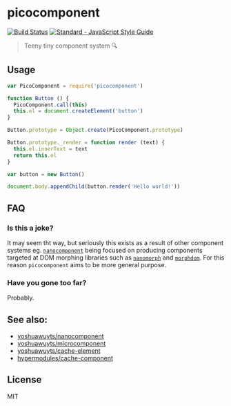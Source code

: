 # picocomponent

[![Build Status][0]][1]
[![Standard - JavaScript Style Guide][2]][3]

> Teeny tiny component system :mag:

## Usage

```js
var PicoComponent = require('picocomponent')

function Button () {
  PicoComponent.call(this)
  this.el = document.createElement('button')
}

Button.prototype = Object.create(PicoComponent.prototype)

Button.prototype._render = function render (text) {
  this.el.innerText = text
  return this.el
}

var button = new Button()

document.body.appendChild(button.render('Hello world!'))
```

## FAQ

### Is this a joke?

It may seem tht way, but seriously this exists as a result of other component systems eg.
[`nanocomponent`][nano] being focused on producing components targeted at DOM morphing
libraries such as [`nanomorph`][nanomorph] and [`morphdom`][morph].
For this reason `picocomponent` aims to be more general purpose.

### Have you gone too far?

Probably.

## See also:

- [yoshuawuyts/nanocomponent][nano]
- [yoshuawuyts/microcomponent][micro]
- [yoshuawuyts/cache-element][cache-element]
- [hypermodules/cache-component][cache-component]

## License

MIT

[0]: https://travis-ci.org/joshgillies/picocomponent.svg?branch=master
[1]: https://travis-ci.org/joshgillies/picocomponent
[2]: https://img.shields.io/badge/code_style-standard-brightgreen.svg
[3]: http://standardjs.com/
[nano]: https://github.com/yoshuawuyts/nanocomponent
[micro]: https://github.com/yoshuawuyts/microcomponent
[cache-component]: https://github.com/hypermodules/cache-component
[cache-element]: https://github.com/yoshuawuyts/cache-element
[morph]: https://github.com/patrick-steele-idem/morphdom
[nanomorph]: https://github.com/yoshuawuyts/nanomorph

